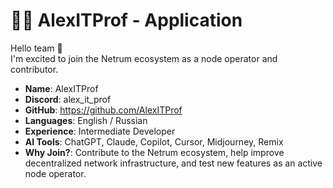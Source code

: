 # 🧑‍💻 AlexITProf - Application

Hello team 👋  
I'm excited to join the Netrum ecosystem as a node operator and contributor.

- **Name**: AlexITProf  
- **Discord**: alex_it_prof  
- **GitHub**: https://github.com/AlexITProf  
- **Languages**: English / Russian  
- **Experience**: Intermediate Developer  
- **AI Tools**: ChatGPT, Claude, Copilot, Cursor, Midjourney, Remix  
- **Why Join?**: Contribute to the Netrum ecosystem, help improve decentralized network infrastructure, and test new features as an active node operator.
